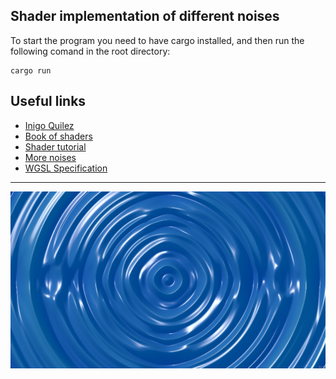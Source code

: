 ## Shader implementation of different noises

To start the program you need to have cargo installed, and then run the following comand in the root directory:
```
cargo run
```

## Useful links
- [Inigo Quilez]
- [Book of shaders]
- [Shader tutorial]
- [More noises]
- [WGSL Specification]
---
![Domain warp](/assets/domain_warp.jpg)

[Inigo Quilez]: https://iquilezles.org/
[Book of shaders]: https://thebookofshaders.com/
[Shader tutorial]: https://www.youtube.com/playlist?list=PLTJ_bWjv6i7xnDaPMrbx69zVu82sVails
[More noises]: https://pixelero.wordpress.com/
[WGSL Specification]: https://gpuweb.github.io/gpuweb/wgsl/#intro
